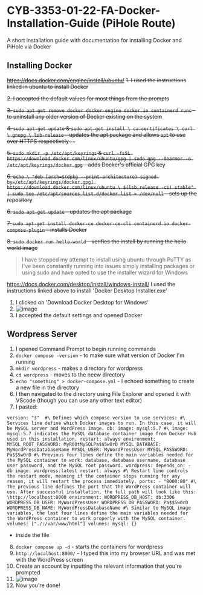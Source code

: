 # CYB-3353-01-22-FA-Docker-Installation-Guide (PiHole Route)
A short installation guide with documentation for installing Docker and PiHole via Docker

## Installing Docker
~~https://docs.docker.com/engine/install/ubuntu/~~
~~1. I used the instructions linked in ubuntu to install Docker~~

~~2. I accepted the default values for most things from the prompts~~

~~3. `sudo apt-get remove docker docker-engine docker.io containerd runc` - to uninstall any older version of Docker existing on the system~~

~~4. `sudo apt-get update` & `sudo apt-get install \ ca-certificates \ curl \ gnupg \ lsb-release` - updates the apt package and allows `apt` to use over HTTPS respectively~~~~

~~5. `sudo mkdir -p /etc/apt/keyrings` & `curl -fsSL https://download.docker.com/linux/ubuntu/gpg | sudo gpg --dearmor -o /etc/apt/keyrings/docker.gpg` - adds Docker's official GPG key~~

~~6. `echo \
  "deb [arch=$(dpkg --print-architecture) signed-by=/etc/apt/keyrings/docker.gpg] https://download.docker.com/linux/ubuntu \
  $(lsb_release -cs) stable" | sudo tee /etc/apt/sources.list.d/docker.list > /dev/null` - sets up the repository~~

~~6. `sudo apt-get update` - updates the apt package~~

~~7. `sudo apt-get install docker-ce docker-ce-cli containerd.io docker-compose-plugin` - installs Docker~~

~~8. `sudo docker run hello-world` - verifies the install by running the hello world image~~
> I have stopped my attempt to install using ubuntu through PuTTY as I've been constantly running into issues simply installing packages or using sudo and have opted to use the installer wizard for Windows

https://docs.docker.com/desktop/install/windows-install/
 I used the instructions linked above to install 'Docker Desktop Installer.exe'
 1. I clicked on 'Download Docker Desktop for Windows'
 2. ![image](https://user-images.githubusercontent.com/56270888/201550454-4844c439-d55e-4bba-a493-335912df855c.png)
 3. I accepted the default settings and opened Docker

## Wordpress Server
1. I opened Command Prompt to begin running commands
2. `docker compose -version` - to make sure what version of Docker I'm running
3. `mkdir wordpress` - makes a directory for wordpress
4. `cd wordpress` - moves to the neew directory
5. `echo "something" > docker-compose.yml` - I echoed something to create a new file in the directory
6. I then navigated to the directory using File Explorer and opened it with VScode (though you can use any other text editor)
7. I pasted:

`version: "3" 
#\ Defines which compose version to use
services:
  #\ Services line define which Docker images to run. In this case, it will be MySQL server and WordPress image.
  db:
    image: mysql:5.7
    #\ image: mysql:5.7 indicates the MySQL database container image from Docker Hub used in this installation.
    restart: always
    environment:
      MYSQL_ROOT_PASSWORD: MyR00tMySQLPa$$5w0rD
      MYSQL_DATABASE: MyWordPressDatabaseName
      MYSQL_USER: MyWordPressUser
      MYSQL_PASSWORD: Pa$$5w0rD
      #\ Previous four lines define the main variables needed for the MySQL container to work: database, database username, database user password, and the MySQL root password.
  wordpress:
    depends_on:
      - db
    image: wordpress:latest
    restart: always
    #\ Restart line controls the restart mode, meaning if the container stops running for any reason, it will restart the process immediately.
    ports:
      - "8000:80"
      #\ The previous line defines the port that the WordPress container will use. After successful installation, the full path will look like this: \http://localhost:8000
    environment:
      WORDPRESS_DB_HOST: db:3306
      WORDPRESS_DB_USER: MyWordPressUser
      WORDPRESS_DB_PASSWORD: Pa$$5w0rD
      WORDPRESS_DB_NAME: MyWordPressDatabaseName
#\ Similar to MySQL image variables, the last four lines define the main variables needed for the WordPress container to work properly with the MySQL container.
    volumes:
      ["./:/var/www/html"]
volumes:
  mysql: {}` 
  
  - inside the file
8. `docker compose up -d` - starts the containers for wordpress
9. `http://localhost:8000/` - I typed this into my browser URL and was met with the WordPress screen
10. Create an account by inputting the relevant information that you're prompted
11. ![image](https://user-images.githubusercontent.com/56270888/201551298-8395cf4a-b8c9-42a4-a8df-c0bfb676d41c.png)
12. Now you're done!

